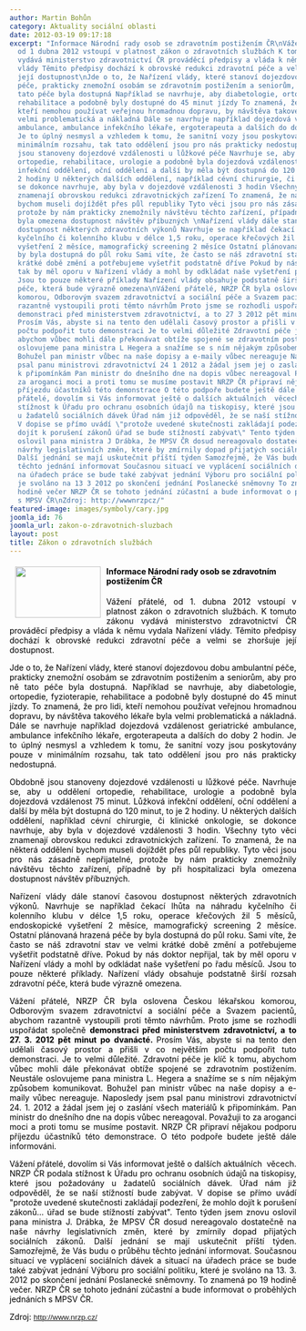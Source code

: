 ```yaml
---
author: Martin Bohůn
category: Aktuality sociální oblasti
date: 2012-03-19 09:17:18
excerpt: "Informace Národní rady osob se zdravotním postižením ČR\nVážení přátelé,
  od 1 dubna 2012 vstoupí v platnost zákon o zdravotních službách K tomuto zákonu
  vydává ministerstvo zdravotnictví ČR prováděcí předpisy a vláda k němu vydala Nařízení
  vlády Těmito předpisy dochází k obrovské redukci zdravotní péče a velmi se zhoršuje
  její dostupnost\nJde o to, že Nařízení vlády, které stanoví dojezdovou dobu ambulantní
  péče, prakticky znemožní osobám se zdravotním postižením a seniorům, aby pro ně
  tato péče byla dostupná Například se navrhuje, aby diabetologie, ortopedie, fyzioterapie,
  rehabilitace a podobně byly dostupné do 45 minut jízdy To znamená, že pro lidi,
  kteří nemohou používat veřejnou hromadnou dopravu, by návštěva takového lékaře byla
  velmi problematická a nákladná Dále se navrhuje například dojezdová vzdálenost geriatrické
  ambulance, ambulance infekčního lékaře, ergoterapeuta a dalších do doby 2 hodin
  Je to úplný nesmysl a vzhledem k tomu, že sanitní vozy jsou poskytovány pouze v
  minimálním rozsahu, tak tato oddělení jsou pro nás prakticky nedostupná \nObdobně
  jsou stanoveny dojezdové vzdálenosti u lůžkové péče Navrhuje se, aby u oddělení
  ortopedie, rehabilitace, urologie a podobně byla dojezdová vzdálenost 75 minut Lůžková
  infekční oddělení, oční oddělení a další by měla být dostupná do 120 minut, to je
  2 hodiny U některých dalších oddělení, například cévní chirurgie, či klinické onkologie,
  se dokonce navrhuje, aby byla v dojezdové vzdálenosti 3 hodin Všechny tyto věci
  znamenají obrovskou redukci zdravotnických zařízení To znamená, že na některá oddělení
  bychom museli dojíždět přes půl republiky Tyto věci jsou pro nás zásadně nepřijatelné,
  protože by nám prakticky znemožnily návštěvu těchto zařízení, případně by při hospitalizaci
  byla omezena dostupnost návštěv příbuzných \nNařízení vlády dále stanoví časovou
  dostupnost některých zdravotních výkonů Navrhuje se například čekací lhůta na náhradu
  kyčelního či kolenního klubu v délce 1,5 roku, operace křečových žil 5 měsíců, endoskopické
  vyšetření 2 měsíce, mamografický screening 2 měsíce Ostatní plánovaná hrazená péče
  by byla dostupná do půl roku Sami víte, že často se náš zdravotní stav ve velmi
  krátké době změní a potřebujeme vyšetřit podstatně dříve Pokud by nás doktor nepřijal,
  tak by měl oporu v Nařízení vlády a mohl by odkládat naše vyšetření po řadu měsíců
  Jsou to pouze některé příklady Nařízení vlády obsahuje podstatně širší rozsah zdravotní
  péče, která bude výrazně omezena\nVážení přátelé, NRZP ČR byla oslovena Českou lékařskou
  komorou, Odborovým svazem zdravotnictví a sociální péče a Svazem pacientů, abychom
  razantně vystoupili proti těmto návrhům Proto jsme se rozhodli uspořádat společně
  demonstraci před ministerstvem zdravotnictví, a to 27 3 2012 pět minut po dvanácté
  Prosím Vás, abyste si na tento den udělali časový prostor a přišli v co největším
  počtu podpořit tuto demonstraci Je to velmi důležité Zdravotní péče je klíč k tomu,
  abychom vůbec mohli dále překonávat obtíže spojené se zdravotním postižením Neustále
  oslovujeme pana ministra L Hegera a snažíme se s ním nějakým způsobem komunikovat
  Bohužel pan ministr vůbec na naše dopisy a e-maily vůbec nereaguje Naposledy jsem
  psal panu ministrovi zdravotnictví 24 1 2012 a žádal jsem jej o zaslání všech materiálů
  k připomínkám Pan ministr do dnešního dne na dopis vůbec nereagoval Považuji to
  za aroganci moci a proti tomu se musíme postavit NRZP ČR připraví nějakou podporu
  příjezdu účastníků této demonstrace O této podpoře budete ještě dále informováni\nVážení
  přátelé, dovolím si Vás informovat ještě o dalších aktuálních  věcech NRZP ČR podala
  stížnost k Úřadu pro ochranu osobních údajů na tiskopisy, které jsou požadovány
  u žadatelů sociálních dávek Úřad nám již odpověděl, že se naší stížností bude zabývat
  V dopise se přímo uvádí \"protože uvedené skutečnosti zakládají podezření, že mohlo
  dojít k porušení zákonů úřad se bude stížností zabývat\" Tento týden jsem znovu
  oslovil pana ministra J Drábka, že MPSV ČR dosud nereagovalo dostatečně na naše
  návrhy legislativních změn, které by zmírnily dopad přijatých sociálních zákonů
  Další jednání se mají uskutečnit příští týden Samozřejmě, že Vás budu o průběhu
  těchto jednání informovat Současnou situací ve vyplácení sociálních dávek a situací
  na úřadech práce se bude také zabývat jednání Výboru pro sociální politiku, které
  je svoláno na 13 3 2012 po skončení jednání Poslanecké sněmovny To znamená po 19
  hodině večer NRZP ČR se tohoto jednání zúčastní a bude informovat o proběhlých jednáních
  s MPSV ČR\nZdroj: http://wwwnrzpcz/"
featured-image: images/symboly/cary.jpg
joomla_id: 76
joomla_url: zakon-o-zdravotnich-sluzbach
layout: post
title: Zákon o zdravotních službách
---
```


<h4>
 <img border="0" height="90" src="{{ site.baseurl }}/images/symboly/cary.jpg" style="float: left; margin-left: 10px; margin-right: 10px;" width="150"/>
 <span style="color: #000000;">
  Informace Národní rady osob se zdravotním postižením ČR
 </span>
</h4>
<p style="text-align: justify;">
 <span style="color: #000000;">
  Vážení přátelé, od 1. dubna 2012 vstoupí v platnost zákon o zdravotních službách. K tomuto zákonu vydává ministerstvo zdravotnictví ČR prováděcí předpisy a vláda k němu vydala Nařízení vlády. Těmito předpisy dochází k obrovské redukci zdravotní péče a velmi se zhoršuje její dostupnost.
 </span>
</p>
<p style="text-align: justify;">
 <span style="color: #000000;">
  Jde o to, že Nařízení vlády, které stanoví dojezdovou dobu ambulantní péče, prakticky znemožní osobám se zdravotním postižením a seniorům, aby pro ně tato péče byla dostupná. Například se navrhuje, aby diabetologie, ortopedie, fyzioterapie, rehabilitace a podobně byly dostupné do 45 minut jízdy. To znamená, že pro lidi, kteří nemohou používat veřejnou hromadnou dopravu, by návštěva takového lékaře byla velmi problematická a nákladná. Dále se navrhuje například dojezdová vzdálenost geriatrické ambulance, ambulance infekčního lékaře, ergoterapeuta a dalších do doby 2 hodin. Je to úplný nesmysl a vzhledem k tomu, že sanitní vozy jsou poskytovány pouze v minimálním rozsahu, tak tato oddělení jsou pro nás prakticky nedostupná.
 </span>
</p>
<p style="text-align: justify;">
 <span style="color: #000000;">
  Obdobně jsou stanoveny dojezdové vzdálenosti u lůžkové péče. Navrhuje se, aby u oddělení ortopedie, rehabilitace, urologie a podobně byla dojezdová vzdálenost 75 minut. Lůžková infekční oddělení, oční oddělení a další by měla být dostupná do 120 minut, to je 2 hodiny. U některých dalších oddělení, například cévní chirurgie, či klinické onkologie, se dokonce navrhuje, aby byla v dojezdové vzdálenosti 3 hodin. Všechny tyto věci znamenají obrovskou redukci zdravotnických zařízení. To znamená, že na některá oddělení bychom museli dojíždět přes půl republiky. Tyto věci jsou pro nás zásadně nepřijatelné, protože by nám prakticky znemožnily návštěvu těchto zařízení, případně by při hospitalizaci byla omezena dostupnost návštěv příbuzných.
 </span>
</p>
<p style="text-align: justify;">
 <span style="color: #000000;">
  Nařízení vlády dále stanoví časovou dostupnost některých zdravotních výkonů. Navrhuje se například čekací lhůta na náhradu kyčelního či kolenního klubu v délce 1,5 roku, operace křečových žil 5 měsíců, endoskopické vyšetření 2 měsíce, mamografický screening 2 měsíce. Ostatní plánovaná hrazená péče by byla dostupná do půl roku. Sami víte, že často se náš zdravotní stav ve velmi krátké době změní a potřebujeme vyšetřit podstatně dříve. Pokud by nás doktor nepřijal, tak by měl oporu v Nařízení vlády a mohl by odkládat naše vyšetření po řadu měsíců. Jsou to pouze některé příklady. Nařízení vlády obsahuje podstatně širší rozsah zdravotní péče, která bude výrazně omezena.
 </span>
</p>
<p style="text-align: justify;">
 <span style="color: #000000;">
  Vážení přátelé, NRZP ČR byla oslovena Českou lékařskou komorou, Odborovým svazem zdravotnictví a sociální péče a Svazem pacientů, abychom razantně vystoupili proti těmto návrhům. Proto jsme se rozhodli uspořádat společně
  <strong>
   demonstraci před ministerstvem zdravotnictví, a to 27. 3. 2012 pět minut po dvanácté.
  </strong>
  Prosím Vás, abyste si na tento den udělali časový prostor a přišli v co největším počtu podpořit tuto demonstraci. Je to velmi důležité. Zdravotní péče je klíč k tomu, abychom vůbec mohli dále překonávat obtíže spojené se zdravotním postižením. Neustále oslovujeme pana ministra L. Hegera a snažíme se s ním nějakým způsobem komunikovat. Bohužel pan ministr vůbec na naše dopisy a e-maily vůbec nereaguje. Naposledy jsem psal panu ministrovi zdravotnictví 24. 1. 2012 a žádal jsem jej o zaslání všech materiálů k připomínkám. Pan ministr do dnešního dne na dopis vůbec nereagoval. Považuji to za aroganci moci a proti tomu se musíme postavit. NRZP ČR připraví nějakou podporu příjezdu účastníků této demonstrace. O této podpoře budete ještě dále informováni.
 </span>
</p>
<p style="text-align: justify;">
 <span style="color: #000000;">
  Vážení přátelé, dovolím si Vás informovat ještě o dalších aktuálních  věcech. NRZP ČR podala stížnost k Úřadu pro ochranu osobních údajů na tiskopisy, které jsou požadovány u žadatelů sociálních dávek. Úřad nám již odpověděl, že se naší stížností bude zabývat. V dopise se přímo uvádí "protože uvedené skutečnosti zakládají podezření, že mohlo dojít k porušení zákonů... úřad se bude stížností zabývat". Tento týden jsem znovu oslovil pana ministra J. Drábka, že MPSV ČR dosud nereagovalo dostatečně na naše návrhy legislativních změn, které by zmírnily dopad přijatých sociálních zákonů. Další jednání se mají uskutečnit příští týden. Samozřejmě, že Vás budu o průběhu těchto jednání informovat. Současnou situací ve vyplácení sociálních dávek a situací na úřadech práce se bude také zabývat jednání Výboru pro sociální politiku, které je svoláno na 13. 3. 2012 po skončení jednání Poslanecké sněmovny. To znamená po 19 hodině večer. NRZP ČR se tohoto jednání zúčastní a bude informovat o proběhlých jednáních s MPSV ČR.
 </span>
</p>
<p style="text-align: justify;">
 <span style="color: #000000;">
  Zdroj:
 </span>
 <span style="font-family: Arial; font-size: small;">
  <span style="font-size: 10pt; font-family: Arial;">
   <a href="http://email.seznam.cz/redir?hashId=2025421445&amp;to=http%3a%2f%2fwww%2enrzp%2ecz%2f" target="_blank">
    http://www.nrzp.cz/
   </a>
  </span>
 </span>
</p>